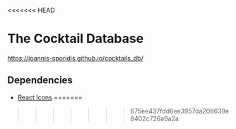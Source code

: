 <<<<<<< HEAD
# The Cocktail Database

https://ioannis-sporidis.github.io/cocktails_db/

## Dependencies

- [React Icons](https://react-icons.github.io/react-icons/)
=======

>>>>>>> 675ee437fdd6ee3957da208639e8402c726a9a2a
